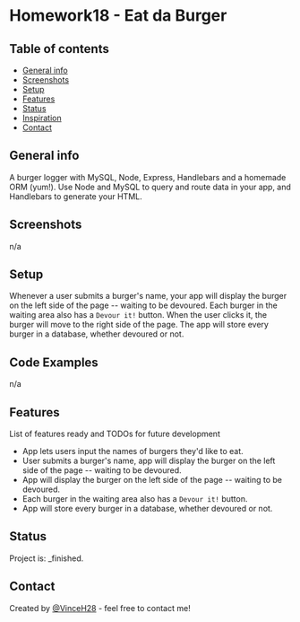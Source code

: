 # Homework18 - Eat da Burger

## Table of contents
* [General info](#general-info)
* [Screenshots](#screenshots)
* [Setup](#setup)
* [Features](#features)
* [Status](#status)
* [Inspiration](#inspiration)
* [Contact](#contact)

## General info
 A burger logger with MySQL, Node, Express, Handlebars and a homemade ORM (yum!). Use Node and MySQL to query and route data in your app, and Handlebars to generate your HTML.

## Screenshots
n/a

## Setup
Whenever a user submits a burger's name, your app will display the burger on the left side of the page -- waiting to be devoured.
Each burger in the waiting area also has a `Devour it!` button. When the user clicks it, the burger will move to the right side of the page.
The app will store every burger in a database, whether devoured or not.

## Code Examples
n/a

## Features
List of features ready and TODOs for future development
* App lets users input the names of burgers they'd like to eat.
* User submits a burger's name, app will display the burger on the left side of the page -- waiting to be devoured.
* App will display the burger on the left side of the page -- waiting to be devoured.
* Each burger in the waiting area also has a `Devour it!` button.
* App will store every burger in a database, whether devoured or not.

## Status
Project is: _finished.

## Contact
Created by [@VinceH28](https://github.com/VinceH28/Homework2/) - feel free to contact me!